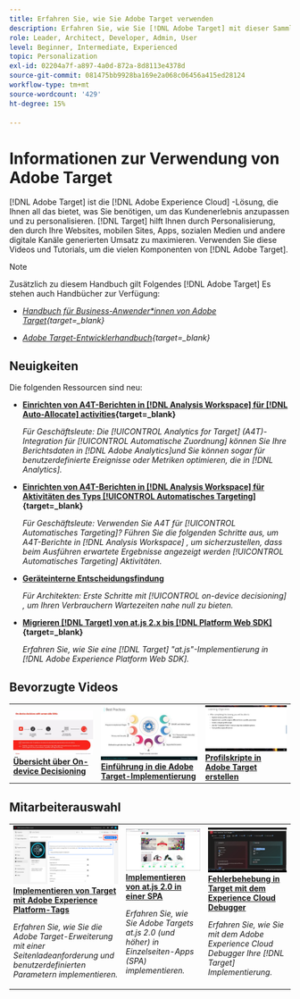 ```yaml
---
title: Erfahren Sie, wie Sie Adobe Target verwenden
description: Erfahren Sie, wie Sie [!DNL Adobe Target] mit dieser Sammlung von Tutorials und Videos, die alle ihre Komponenten abdecken.
role: Leader, Architect, Developer, Admin, User
level: Beginner, Intermediate, Experienced
topic: Personalization
exl-id: 02204a7f-a897-4a0d-872a-8d8113e4378d
source-git-commit: 081475bb9928ba169e2a068c06456a415ed28124
workflow-type: tm+mt
source-wordcount: '429'
ht-degree: 15%

---
```


# Informationen zur Verwendung von Adobe Target

[!DNL Adobe Target] ist die [!DNL Adobe Experience Cloud] -Lösung, die Ihnen all das bietet, was Sie benötigen, um das Kundenerlebnis anzupassen und zu personalisieren. [!DNL Target] hilft Ihnen durch Personalisierung, den durch Ihre Websites, mobilen Sites, Apps, sozialen Medien und andere digitale Kanäle generierten Umsatz zu maximieren. Verwenden Sie diese Videos und Tutorials, um die vielen Komponenten von [!DNL Adobe Target].

>[!NOTE]
>
>Zusätzlich zu diesem Handbuch gilt Folgendes [!DNL Adobe Target] Es stehen auch Handbücher zur Verfügung:
>
>* *[Handbuch für Business-Anwender*innen von Adobe Target](https://experienceleague.adobe.com/docs/target/using/target-home.html?lang=de){target=_blank}*
>
>* *[Adobe Target-Entwicklerhandbuch](https://experienceleague.adobe.com/docs/target-dev/developer/overview.html?lang=de){target=_blank}*


## Neuigkeiten

Die folgenden Ressourcen sind neu:

* **[Einrichten von A4T-Berichten in [!DNL Analysis Workspace] für [!DNL Auto-Allocate] activities](integrations/set-up-a4t-reports-in-analysis-workspace-for-auto-allocate-activities.md){target=_blank}**

   *Für Geschäftsleute: Die [!UICONTROL Analytics for Target] (A4T)-Integration für [!UICONTROL Automatische Zuordnung] können Sie Ihre Berichtsdaten in [!DNL Adobe Analytics]und Sie können sogar für benutzerdefinierte Ereignisse oder Metriken optimieren, die in [!DNL Analytics].*


* **[Einrichten von A4T-Berichten in [!DNL Analysis Workspace] für Aktivitäten des Typs [!UICONTROL Automatisches Targeting]](integrations/set-up-a4t-reports-in-analysis-workspace-for-auto-target-activities.md){target=_blank}**

   *Für Geschäftsleute: Verwenden Sie A4T für [!UICONTROL Automatisches Targeting]? Führen Sie die folgenden Schritte aus, um A4T-Berichte in [!DNL Analysis Workspace] , um sicherzustellen, dass beim Ausführen erwartete Ergebnisse angezeigt werden [!UICONTROL Automatisches Targeting] Aktivitäten.*

* **[Geräteinterne Entscheidungsfindung](implementation/on-device-decisioning-overview.md)**

   *Für Architekten: Erste Schritte mit [!UICONTROL on-device decisioning] , um Ihren Verbrauchern Wartezeiten nahe null zu bieten.*

* **[Migrieren [!DNL Target] von at.js 2.x bis [!DNL Platform Web SDK]](https://experienceleague.adobe.com/docs/platform-learn/migrate-target-to-websdk/introduction.html?lang=de){target=_blank}**

   *Erfahren Sie, wie Sie eine [!DNL Target] &quot;at.js&quot;-Implementierung in [!DNL Adobe Experience Platform Web SDK].*

## Bevorzugte Videos

<table>
<tr>
  <td>
    <a href="https://experienceleague.adobe.com/docs/target-dev/developer/server-side/on-device-decisioning/overview.html"> 
      <img alt="Übersicht über On-device Decisioning" src="./assets/329032.png"/>
    </a>
    <div>
      <a href="https://experienceleague.adobe.com/docs/target-dev/developer/server-side/on-device-decisioning/overview.html">
    <strong>Übersicht über On-device Decisioning</strong>
    </a>
    </div>
    <!--- <p>
    <em>Learn how to implement the Adobe Target extension with a page load request and custom parameters.</em>
    <p> --->
  </td>
   <td>
    <a href="https://experienceleague.adobe.com/docs/target-learn/tutorials/implementation/2.1-intro-to-target-implementation.html">
      <img alt="Einführung in die Adobe Target-Implementierung" src="./assets/35139.png" />
    </a>
    <div>
    <a href="https://experienceleague.adobe.com/docs/target-learn/tutorials/implementation/2.1-intro-to-target-implementation.html">
    <strong>Einführung in die Adobe Target-Implementierung</strong>
    </a>
    </div>
    <!--- <p>
    <em> Learn how to implement at.js 2.0 (and later) in SPAs.</em>
    <p> --->
  </td>
  <td>
    <a href="https://experienceleague.adobe.com/docs/target-learn/tutorials/audiences/create-profile-scripts.html">
      <img alt="Profilskripte in Adobe Target erstellen" src="./assets/17394.png" />
    </a>
    <div>
      <a href="https://experienceleague.adobe.com/docs/target-learn/tutorials/audiences/create-profile-scripts.html">
    <strong>Profilskripte in Adobe Target erstellen</strong>
    </a>
    </div>
    <!--- <p>
    <em>Learn how to use the Adobe Experience Cloud Debugger to understand your [!DNL Target] implementation. Learn how to quickly view your library configuration, examine requests to make sure that your custom parameters are being passed correctly, turn on console logging, and disable all [!DNL Target] requests, and use the Mbox Trace tool.</em>
    <p> --->
  </td>
</tr>
</table>

## Mitarbeiterauswahl

<table>
<tr>
  <td>
    <a href="https://experienceleague.adobe.com/docs/platform-learn/implement-in-websites/implement-solutions/target.html"> 
      <img alt="Implementieren von Target mit Adobe Experience Platform-Tags" src="./assets/add-adobe-target.png"/>
    </a>
    <div>
      <a href="https://experienceleague.adobe.com/docs/platform-learn/implement-in-websites/implement-solutions/target.html">
    <strong>Implementieren von Target mit Adobe Experience Platform-Tags</strong>
    </a>
    </div>
    <p>
    <em>Erfahren Sie, wie Sie die Adobe Target-Erweiterung mit einer Seitenladeanforderung und benutzerdefinierten Parametern implementieren.</em>
    <p>
  </td>
   <td>
    <a href="https://experienceleague.adobe.com/docs/target-learn/tutorials/implementation/implement-atjs-20-in-a-single-page-application.html">
      <img alt="Implementieren von Adobe Target at.js 2.0 in eine Einzelseiten-App (SPA)" src="./assets/26248.png" />
    </a>
    <div>
    <a href="https://experienceleague.adobe.com/docs/target-learn/tutorials/implementation/implement-atjs-20-in-a-single-page-application.html">
    <strong>Implementieren von at.js 2.0 in einer SPA</strong>
    </a>
    </div>
    <p>
    <em> Erfahren Sie, wie Sie Adobe Targets at.js 2.0 (und höher) in Einzelseiten-Apps (SPA) implementieren.</em>
    <p>
  </td>
  <td>
    <a href="https://experienceleague.adobe.com/docs/target-learn/tutorials/troubleshooting/troubleshoot-with-the-experience-cloud-debugger.html">
      <img alt="Fehlerbehebung in Target mit dem Experience Cloud Debugger" src="./assets/23115.png" />
    </a>
    <div>
      <a href="https://experienceleague.adobe.com/docs/target-learn/tutorials/troubleshooting/troubleshoot-with-the-experience-cloud-debugger.html">
    <strong>Fehlerbehebung in Target mit dem Experience Cloud Debugger</strong>
    </a>
    </div>
    <p>
    <em>Erfahren Sie, wie Sie mit dem Adobe Experience Cloud Debugger Ihre [!DNL Target] Implementierung.</em>
    <p>
  </td>
</tr>
</table>